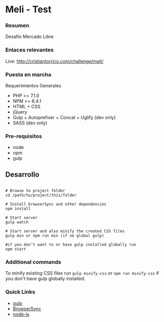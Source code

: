 # Meli - Test

### Resumen

Desafío Mercado Libre

### Enlaces relevantes

Live: http://cristiantorrico.com/challenge/meli/

### Puesta en marcha

Requerimientos Generales

- PHP >= 7.1.0
- NPM >= 6.4.1
- HTML + CSS
- jQuery
- Gulp + Autoprefixer + Concat + Uglify (dev only)
- SASS (dev only)

### Pre-requisitos

- node
- npm
- gulp

## Desarrollo

```shell

# Browse to project folder
cd /path/to/project/this/folder

# Install browserSync and other dependencies
npm install

# Start server
gulp watch

# Start server and also minify the created CSS files
gulp min or npm run min (if no global gulp)

#if you don't want to or have gulp installed globally run
npm start
```

### Additional commands

To minify existing CSS files run `gulp minify-css` or `npm run minify-css` if you don't have gulp globally installed.

### Quick Links

- [gulp](http://gulpjs.com)
- [BrowserSync](http://www.browsersync.io)
- [node-js](https://nodejs.org/en/)
